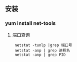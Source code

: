 ## 安装

### yum install net-tools

1. 端口查询

		netstat -tunlp |grep 端口号
		netstat -anp | grep 进程名
		netstat -anp | grep PID

